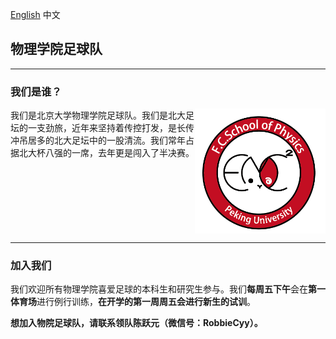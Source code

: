 <a href="index.html">English</a> 中文

## 物理学院足球队
---
### 我们是谁？
<div class="About_the_team" style="min-height:200px">
<div style="float:right">
    <img src="Logo.png" {width="200px" height="200px" title="Our logo" alt="Our logo"}>
</div>

我们是北京大学物理学院足球队。我们是北大足坛的一支劲旅，近年来坚持着传控打发，是长传冲吊居多的北大足坛中的一股清流。我们常年占据北大杯八强的一席，去年更是闯入了半决赛。
</div>

---
### 加入我们

我们欢迎所有物理学院喜爱足球的本科生和研究生参与。我们**每周五下午**会在**第一体育场**进行例行训练，**在开学的第一周周五会进行新生的试训**。

**想加入物院足球队，请联系领队陈跃元（微信号：RobbieCyy）。**
